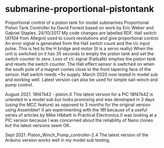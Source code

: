 # submarine-proportional-pistontank
Proportional control of a piston tank for model submarines 
Proportional Piston Tank Controller by David Forrest based on work by Eric Weber and Gabriel Staples. 24/10/2017
  My code changes are labelled RDF.
  Hall switch (A1104 from Allegro) used to count revolutions and give proportional control.
  An error signal is generated from the Hall switch count and the r/c input pulse.
  This is fed to the H bridge and motor (It is a servo really)
  When the unit is switched on it has 35 seconds to empty the piston tank and set the switch counter to zero.
  Loss of r/c signal (Failsafe) empties the piston tank and resets the switch counter.
  The Hall effect sensor is switched on when the south pole of a magnet comes close to the front tapering face of the sensor.
  Hall switch needs +5v supply.
  March 2020 now tested in model sub and working well.
  Latest version can also be used for simple sail-winch and pump control.
  
  August 2021. 18f47k42 - piston.X This latest version for a PIC 18f47k42 is untested in a model sub but looks promising and was developed in 3 days (using the MCC feature) as      opposed to 3 months for the original version using Assembler! (I am experimenting with the 18f because of a useful series of articles by Mike Hibbett in Practical Electronics.)I was looking at a PIC version because I was concerned about the reliability of Nano clones but the latest versions seem OK.
  
  Sept 2021. Piston_Winch_Pump_controller-2.4 The latest version of the Arduino version works well in my model sub testing.
